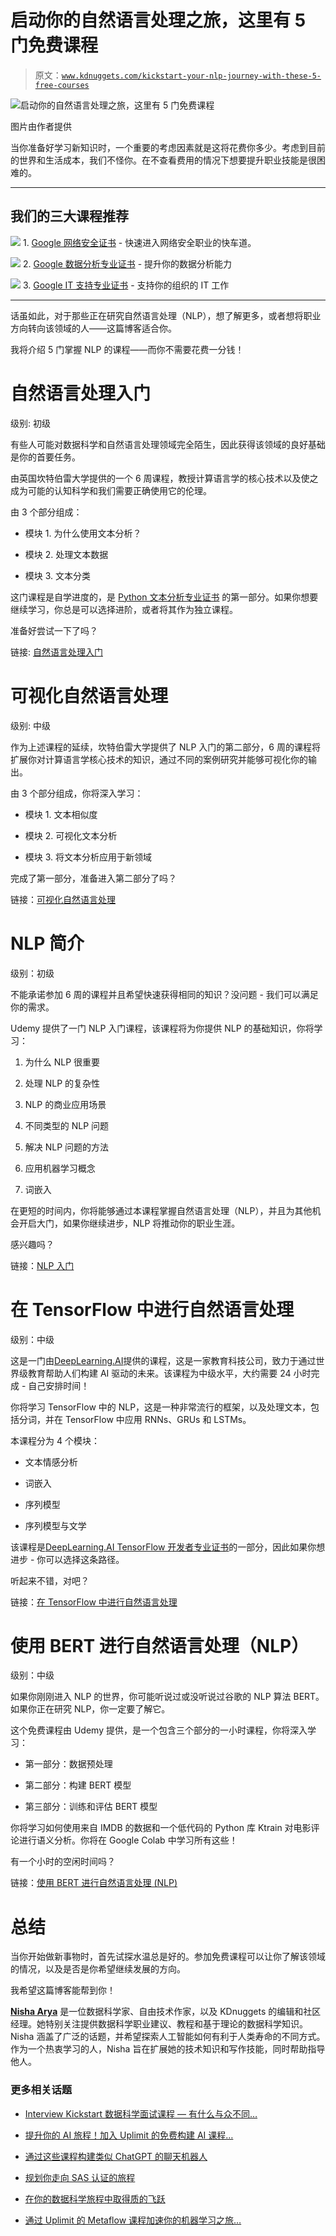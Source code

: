 # 启动你的自然语言处理之旅，这里有 5 门免费课程

> 原文：[`www.kdnuggets.com/kickstart-your-nlp-journey-with-these-5-free-courses`](https://www.kdnuggets.com/kickstart-your-nlp-journey-with-these-5-free-courses)

![启动你的自然语言处理之旅，这里有 5 门免费课程](img/16f324551d10f9f989f60200091c144a.png)

图片由作者提供

当你准备好学习新知识时，一个重要的考虑因素就是这将花费你多少。考虑到目前的世界和生活成本，我们不怪你。在不查看费用的情况下想要提升职业技能是很困难的。

* * *

## 我们的三大课程推荐

![](img/0244c01ba9267c002ef39d4907e0b8fb.png) 1\. [Google 网络安全证书](https://www.kdnuggets.com/google-cybersecurity) - 快速进入网络安全职业的快车道。

![](img/e225c49c3c91745821c8c0368bf04711.png) 2\. [Google 数据分析专业证书](https://www.kdnuggets.com/google-data-analytics) - 提升你的数据分析能力

![](img/0244c01ba9267c002ef39d4907e0b8fb.png) 3\. [Google IT 支持专业证书](https://www.kdnuggets.com/google-itsupport) - 支持你的组织的 IT 工作

* * *

话虽如此，对于那些正在研究自然语言处理（NLP），想了解更多，或者想将职业方向转向该领域的人——这篇博客适合你。

我将介绍 5 门掌握 NLP 的课程——而你不需要花费一分钱！

# 自然语言处理入门

级别: 初级

有些人可能对数据科学和自然语言处理领域完全陌生，因此获得该领域的良好基础是你的首要任务。

由英国坎特伯雷大学提供的一个 6 周课程，教授计算语言学的核心技术以及使之成为可能的认知科学和我们需要正确使用它的伦理。

由 3 个部分组成：

+   模块 1\. 为什么使用文本分析？

+   模块 2\. 处理文本数据

+   模块 3\. 文本分类

这门课程是自学进度的，是 [Python 文本分析专业证书](https://www.edx.org/certificates/professional-certificate/ucx-text-analytics-with-python) 的第一部分。如果你想要继续学习，你总是可以选择进阶，或者将其作为独立课程。

准备好尝试一下了吗？

链接: [自然语言处理入门](https://www.edx.org/learn/data-mining/university-of-canterbury-text-analytics-1-introduction-to-natural-language-processing?index=product&queryID=16b4bfb070861abc4f3815f0089157d8&position=2&results_level=first-level-results&term=NLP&objectID=course-842e5d65-c006-4982-a8b0-4a1a75cfdb69&campaign=Text+Analytics+1%3A+Introduction+to+Natural+Language+Processing&source=edX&product_category=course&placement_url=https%3A%2F%2Fwww.edx.org%2Fsearch)

# 可视化自然语言处理

级别: 中级

作为上述课程的延续，坎特伯雷大学提供了 NLP 入门的第二部分，6 周的课程将扩展你对计算语言学核心技术的知识，通过不同的案例研究并能够可视化你的输出。

由 3 个部分组成，你将深入学习：

+   模块 1\. 文本相似度

+   模块 2\. 可视化文本分析

+   模块 3\. 将文本分析应用于新领域

完成了第一部分，准备进入第二部分了吗？

链接：[可视化自然语言处理](https://www.edx.org/learn/natural-language-processing/university-of-canterbury-text-analytics-2-visualizing-natural-language-processing?index=product&queryID=7f22ce543b6a357178d036190deec6b5&position=1&results_level=first-level-results&term=Text+Analytics+2%3A+Visualizing+Natural+Language+Processing&objectID=course-d892e1f4-f191-4c7c-bdbe-60c2791fed55&campaign=Text+Analytics+2%3A+Visualizing+Natural+Language+Processing&source=edX&product_category=course&placement_url=https%3A%2F%2Fwww.edx.org%2Fsearch)

# NLP 简介

级别：初级

不能承诺参加 6 周的课程并且希望快速获得相同的知识？没问题 - 我们可以满足你的需求。

Udemy 提供了一门 NLP 入门课程，该课程将为你提供 NLP 的基础知识，你将学习：

1.  为什么 NLP 很重要

1.  处理 NLP 的复杂性

1.  NLP 的商业应用场景

1.  不同类型的 NLP 问题

1.  解决 NLP 问题的方法

1.  应用机器学习概念

1.  词嵌入

在更短的时间内，你将能够通过本课程掌握自然语言处理（NLP），并且为其他机会开启大门，如果你继续进步，NLP 将推动你的职业生涯。

感兴趣吗？

链接：[NLP 入门](https://www.udemy.com/course/introduction-to-nlp-b/)

# 在 TensorFlow 中进行自然语言处理

级别：中级

这是一门由[DeepLearning.AI](https://www.deeplearning.ai/)提供的课程，这是一家教育科技公司，致力于通过世界级教育帮助人们构建 AI 驱动的未来。该课程为中级水平，大约需要 24 小时完成 - 自己安排时间！

你将学习 TensorFlow 中的 NLP，这是一种非常流行的框架，以及处理文本，包括分词，并在 TensorFlow 中应用 RNNs、GRUs 和 LSTMs。

本课程分为 4 个模块：

+   文本情感分析

+   词嵌入

+   序列模型

+   序列模型与文学

该课程是[DeepLearning.AI TensorFlow 开发者专业证书](https://www.coursera.org/professional-certificates/tensorflow-in-practice)的一部分，因此如果你想进步 - 你可以选择这条路径。

听起来不错，对吧？

链接：[在 TensorFlow 中进行自然语言处理](https://www.coursera.org/learn/natural-language-processing-tensorflow#outcomes)

# 使用 BERT 进行自然语言处理（NLP）

级别：中级

如果你刚刚进入 NLP 的世界，你可能听说过或没听说过谷歌的 NLP 算法 BERT。如果你正在研究 NLP，你一定要了解它。

这个免费课程由 Udemy 提供，是一个包含三个部分的一小时课程，你将深入学习：

+   第一部分：数据预处理

+   第二部分：构建 BERT 模型

+   第三部分：训练和评估 BERT 模型

你将学习如何使用来自 IMDB 的数据和一个低代码的 Python 库 Ktrain 对电影评论进行语义分析。你将在 Google Colab 中学习所有这些！

有一个小时的空闲时间吗？

链接：[使用 BERT 进行自然语言处理 (NLP)](https://www.udemy.com/course/natural-language-processing-with-bert/)

# 总结

当你开始做新事物时，首先试探水温总是好的。参加免费课程可以让你了解该领域的情况，以及是否是你希望继续发展的方向。

我希望这篇博客能帮到你！

[](https://www.linkedin.com/in/nisha-arya-ahmed/)****[Nisha Arya](https://www.linkedin.com/in/nisha-arya-ahmed/)**** 是一位数据科学家、自由技术作家，以及 KDnuggets 的编辑和社区经理。她特别关注提供数据科学职业建议、教程和基于理论的数据科学知识。Nisha 涵盖了广泛的话题，并希望探索人工智能如何有利于人类寿命的不同方式。作为一个热衷学习的人，Nisha 旨在扩展她的技术知识和写作技能，同时帮助指导他人。

### 更多相关话题

+   [Interview Kickstart 数据科学面试课程 — 有什么与众不同…](https://www.kdnuggets.com/2022/10/interview-kickstart-data-science-interview-course-makes-different.html)

+   [提升你的 AI 旅程！加入 Uplimit 的免费构建 AI 课程…](https://www.kdnuggets.com/2024/01/uplimit-supercharge-your-ai-journey-openai-course)

+   [通过这些课程构建类似 ChatGPT 的聊天机器人](https://www.kdnuggets.com/2023/05/build-chatgptlike-chatbot-courses.html)

+   [规划你走向 SAS 认证的旅程](https://www.kdnuggets.com/2022/11/sas-map-journey-towards-sas-certification.html)

+   [在你的数据科学旅程中取得质的飞跃](https://www.kdnuggets.com/2023/02/make-quantum-leaps-data-science-journey.html)

+   [通过 Uplimit 的 Metaflow 课程加速你的机器学习之旅…](https://www.kdnuggets.com/2023/10/uplimit-accelerate-your-machine-learning-journey-metaflow-mastery-course)
